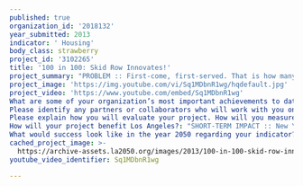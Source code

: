 ```yaml
---
published: true
organization_id: '2018132'
year_submitted: 2013
indicator: ' Housing'
body_class: strawberry
project_id: '3102265'
title: '100 in 100: Skid Row Innovates!'
project_summary: "PROBLEM :: First-come, first-served. That is how many homeless services are given out. Who can blame them? The lines are unending, and homeless providers are busy. As a result, those with the greatest need for supports often get passed over or aren't even able to make it to the line. In a recent survey, 62% of the 532 individuals found and surveyed sleeping in Skid Row were found to have been on the streets for years and struggling with severe disability.\r\n\r\nIDEA :: Create real-time lists of those experiencing homelessness and real-time lists of housing resources so that the two lists can be matched quickly and effectively. This will:\r\nHelp homeless providers do what they do best. Help our homeless neighbors access housing that fits. Turn the housing swap meet into a housing Match.com.\r\n\r\nTIMELINE :: Work with existing providers to develop a beta system in Skid Row within 100 days. Test it by housing 100 of the hardest-to-house in those 100 days. Work at refining it for eventual County-wide use in the following 100 days.\r\n\r\nIMPACT :: This will dramatically reduce homelessness for the most vulnerable, reduce unit vacancies, and reduce unit costs by more efficiently matching the supply and demand of housing.\r\n\r\nIn short, this is the system we need to end homelessness in Los Angeles.\r\n\r\n(*More benefits listed in project benefit section)"
project_image: 'https://img.youtube.com/vi/Sq1MDbnR1wg/hqdefault.jpg'
project_video: 'https://www.youtube.com/embed/Sq1MDbnR1wg'
What are some of your organization’s most important achievements to date?: "Two years ago, United Way worked with the Business Leaders Task Force to launch Home For Good, an action plan to end chronic and veteran homelessness by 2016. Given our strong homeless partners, instead of administering homeless services, we focused on improving the homeless systems that hamper the work of our partners. We have seen tremendous results in our work together over these past two years:\r\n\r\n• Leadership: Over 125 leaders from a broad cross-section of nonprofit, public, and philanthropic organizations, including the Mayor of LA and all 5 of our County Supervisors, signed onto the Home For Good plan.\r\n\r\n• Funding: $5 million from 16 private funders was leveraged to secure $100 million from 7 public funders, creating the first ever Funders Collaborative for permanent supportive housing in LA County.\r\n\r\n• Awareness: Over 20,000 volunteers have participated in HomeWalk, an annual 5k to end homelessness.\r\n\r\n• Systems Change: The time it takes for a homeless veteran to move  from the street into a home was reduced by 2 months.\r\n\r\n• Housing: Well over 5,000 chronically homeless persons as well as an additional 2,000 homeless veterans were permanently housed.\r\n\r\nWe are also proud to work with the Rapid Results Institute (RRI) and their 100-day model. RRI uses a model that challenges communities to quickly and collaboratively design complex systems and create lasting systems change within 100 days.\r\n\r\nRRI has worked globally to use the catalysts of network support, a time-limited process, clear goals and the expertise of line staff to engineer remarkable results. Those successes (all in 100 days) include:\r\n\r\n• Reducing the days required for placing housing homeless vets in Detroit from 143 days to 34 days (76% decrease) in collaboration with the 100k Homes Campaign\r\n\r\n• Reducing operating costs for CALPERS (CA public pension) by $99.6 million (annualized) \r\n\r\n• Getting 15,400 people in Sierra Leone tested for HIV in 100 days, compared to 1,000 in the previous 3 years\r\n\r\nHere in the US and in LA, they also work closely with Community Solutions' 100K Homes Campaign to transform homeless service systems."
Please identify any partners or collaborators who will work with you on this project.: "We are proud to work with all the partners necessary for this great task with the addedguidance of Community Solutions/100K Homes, Rapid Results Institute, and the Conrad N. Hilton Foundation.\r\n\r\nDESIGN TEAM:  LA Homeless Services Authority (LAHSA), Housing Authority of the City of LA (HACLA), LA County Depart. of Mental Health (DMH), Corporation for Supportive Housing (CSH), LA County Dept. of Health Services (DHS), US Dept. of Veterans Affairs (VA)\r\n\r\nWORK TEAMS: DMH, Downtown Women's Center, Exodus Recovery, HACLA, Homeless Health Care LA, LAMP Community, LA Christian Health Centers, Los Angeles Mission, LAHSA, Midnight Mission, Skid Row Housing Trust, SRO Housing Corporation, SHARE!, St. Vincent DePaul,  Weingart Center Association, VA "
Please explain how you will evaluate your project. How will you measure success?: "Success will mean we quickly and easily move people from streets to housing.\r\n\r\nIn order to get there, we will track these primary indicators during our first 100-day beta test: \r\n\r\n* Number of homeless persons housed\r\n\r\n* Number of days between a person being identified on the streets and given his/her keys\r\n\r\n* Number of chronically homeless persons filling out housing applications \r\n\r\n* Number of units/vouchers dedicated to this housing system\r\n\r\n* Number of persons matched through this system\r\n\r\nTo test this beta system, we are aiming for 100 chronically homeless adults from the Skid Row community to be matched and housed during our beta phase.\r\n"
How will your project benefit Los Angeles?: "SHORT-TERM IMPACT :: New York's Times Square ended homelessness by starting with the anchors and strategically providing housing for them. In this beta test, we will be housing 100 persons from Skid Row who have been homeless for years, many for 10 years+.\r\n\r\nLONG-TERM IMPACT :: The real impact, though, will come from taking this system of matching and applying it County-wide. This will result in:\r\n\r\n* Light in the Tunnel: This system will allow our homeless providers to work effectively at ending homelessness. If you can imagine having to book a flight without Expedia, that is effectively what it feels like for case managers to try to find housing for their clients today.\r\n\r\n* Cost Savings: Chronically homeless Angelenos consume 75% of the $875 million in public resources that go toward homelessness. Local studies have shown that being able to offer them permanent supportive housing in a more strategic and targeted way will cost us 40% less.\r\n\r\n* Lower Vacancies: Having a real-time list of housing and homeless persons desiring housing will ensure that our valuable housing resources don’t sit unoccupied for a second longer than necessary.\r\n \r\n* Housing Resources: The promise of such systems, in terms of reduced costs, improved targeting and enhanced outcomes, is so dramatic that HUD has asked all communities to create and implement these systems. HUD is more likely to offer housing resources to communities with such systems infusing more capital for housing into our region.  \r\n\r\n* Civic Pride: Shedding the label of being the homeless capital will allow others to see the other valuable assets Los Angeles has to offer the world."
What would success look like in the year 2050 regarding your indicator?: "Success for us would mean that in 2050, everyone in Los Angeles has a home.\r\n\r\nIt would also mean that should anyone become homeless for a brief period, there are the systems in place to help that person quickly back on their feet\r\n\r\nNo more Skid Rows.\r\n"
cached_project_image: >-
  https://archive-assets.la2050.org/images/2013/100-in-100-skid-row-innovates/img.youtube.com/vi/Sq1MDbnR1wg/hqdefault.jpg
youtube_video_identifier: Sq1MDbnR1wg

---
```

